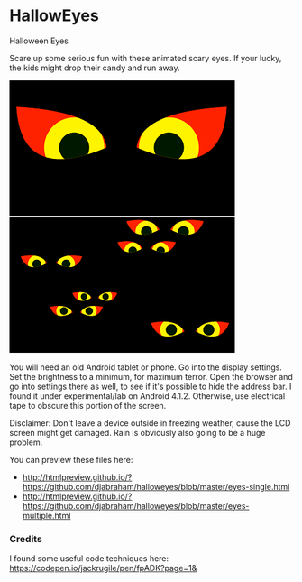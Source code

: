 # HallowEyes

Halloween Eyes

Scare up some serious fun with these animated scary eyes. If your lucky, the kids might drop their candy and run away.

![eyes-single.png](eyes-single.png) ![eyes-multiple.png](eyes-multiple.png)

You will need an old Android tablet or phone. Go into the display settings. Set the brightness to a minimum, for maximum terror. Open the browser and go into settings there as well, to see if it's possible to hide the address bar. I found it under experimental/lab on Android 4.1.2. Otherwise, use electrical tape to obscure this portion of the screen.

Disclaimer: Don't leave a device outside in freezing weather, cause the LCD screen might get damaged. Rain is obviously also going to be a huge problem.

You can preview these files here:
- http://htmlpreview.github.io/?https://github.com/djabraham/halloweyes/blob/master/eyes-single.html
- http://htmlpreview.github.io/?https://github.com/djabraham/halloweyes/blob/master/eyes-multiple.html

### Credits
  I found some useful code techniques here:
  https://codepen.io/jackrugile/pen/fpADK?page=1&
  


